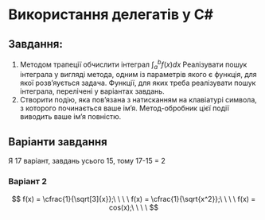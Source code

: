 # Використання делегатів у С#

## Завдання:

1. Методом трапеції обчислити інтеграл $\int^b_a f(x)dx$ Реалізувати пошук
   інтеграла у вигляді метода, одним із параметрів якого є функція, для якої
   розв’яується задача. Функції, для яких треба реалізувати пошук
   інтеграла, перелічені у варіантах завдань.
2. Створити подію, яка пов’язана з натисканням на клавіатурі символа, з
   которого починається ваше ім’я. Метод-обробник цієї події виводить
   ваше ім’я повністю.

## Варіанти завдання

Я 17 варіант, завдань усього 15, тому 17-15 = 2

### Варіант 2

$$
f(x) = \cfrac{1}{\sqrt[3]{x}};\ \ \ \
f(x) = \cfrac{1}{\sqrt{x^2}};\ \ \ \
f(x) = cos(x);\ \ \ \
$$

